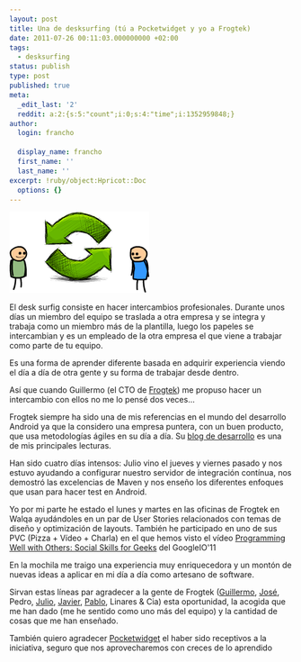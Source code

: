 ```yaml
---
layout: post
title: Una de desksurfing (tú a Pocketwidget y yo a Frogtek)
date: 2011-07-26 00:11:03.000000000 +02:00
tags:
  - desksurfing
status: publish
type: post
published: true
meta:
  _edit_last: '2'
  reddit: a:2:{s:5:"count";i:0;s:4:"time";i:1352959848;}
author:
  login: francho

  display_name: francho
  first_name: ''
  last_name: ''
excerpt: !ruby/object:Hpricot::Doc
  options: {}
---
```

![desksurfing1](/assets/desksurfing111.png "desksurfing1")

El desk surfig consiste en hacer intercambios profesionales. Durante unos días un miembro del equipo se traslada a otra empresa y se integra y trabaja como un miembro más de la plantilla, luego los papeles se intercambian y es un empleado de la otra empresa el que viene a trabajar como parte de tu equipo.

Es una forma de aprender diferente basada en adquirir experiencia viendo el día a día de otra gente y su forma de trabajar desde dentro.

Así que cuando Guillermo (el CTO de [Frogtek](http://blog.frogtek.org/)) me propuso hacer un intercambio con ellos no me lo pensé dos veces...

Frogtek siempre ha sido una de mis referencias en el mundo del desarrollo Android ya que la considero una empresa puntera, con un buen producto, que usa metodologías ágiles en su día a día. Su [blog de desarrollo](http://developing.frogtek.org/) es una de mis principales lecturas.

Han sido cuatro días intensos: Julio vino el jueves y viernes pasado y nos estuvo ayudando a configurar nuestro servidor de integración contínua, nos demostró las excelencias de Maven y nos enseño los diferentes enfoques que usan para hacer test en Android.

Yo por mi parte he estado el lunes y martes en las oficinas de Frogtek en Walqa ayudándoles en un par de User Stories relacionados con temas de diseño y optimización de layouts. También he participado en uno de sus PVC (Pizza + Vídeo + Charla) en el que hemos visto el vídeo [Programming Well with Others: Social Skills for Geeks](http://www.youtube.com/watch?v=q-7l8cnpI4k) del GoogleIO'11

En la mochila me traigo una experiencia muy enriquecedora y un montón de nuevas ideas a aplicar en mi día a día como artesano de software.

Sirvan estas líneas par agradecer a la gente de Frogtek ([Guillermo](https://twitter.com/#!/caudevilla), [José](https://twitter.com/#!/jbeerdev), Pedro, [Julio](https://twitter.com/#!/papajulio), [Javier](https://twitter.com/#!/lasdelpulpo), [Pablo](https://twitter.com/#!/pabadsa1), Linares & Cia) esta oportunidad, la acogida que me han dado (me he sentido como uno más del equipo) y la cantidad de cosas que me han enseñado.

También quiero agradecer [Pocketwidget](http://www.pocketwidget.com) el haber sido receptivos a la iniciativa, seguro que nos aprovecharemos con creces de lo aprendido
